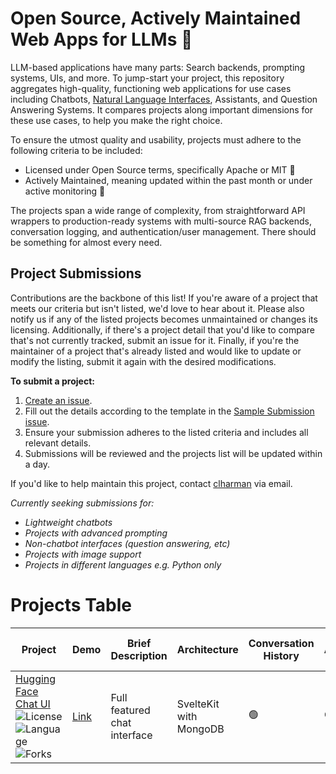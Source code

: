 # Open Source, Actively Maintained Web Apps for LLMs 💬

LLM-based applications have many parts: Search backends, prompting systems, UIs, and more. To jump-start your project, this repository aggregates high-quality, functioning web applications for use cases including Chatbots, [Natural Language Interfaces](https://colinharman.substack.com/i/137091060/natural-language-interfaces-nli), Assistants, and Question Answering Systems. It compares projects along important dimensions for these use cases, to help you make the right choice.

To ensure the utmost quality and usability, projects must adhere to the following criteria to be included:

- Licensed under Open Source terms, specifically Apache or MIT 💸
- Actively Maintained, meaning updated within the past month or under active monitoring 🚨

The projects span a wide range of complexity, from straightforward API wrappers to production-ready systems with multi-source RAG backends, conversation logging, and authentication/user management. There should be something for almost every need.

## Project Submissions
Contributions are the backbone of this list! If you're aware of a project that meets our criteria but isn't listed, we'd love to hear about it. Please also notify us if any of the listed projects becomes unmaintained or changes its licensing. Additionally, if there's a project detail that you'd like to compare that's not currently tracked, submit an issue for it. Finally, if you're the maintainer of a project that's already listed and would like to update or modify the listing, submit it again with the desired modifications.

**To submit a project:**

1. [Create an issue](https://github.com/YOUR_GITHUB_USERNAME/llm-uis/issues/new).
2. Fill out the details according to the template in the [Sample Submission issue](https://github.com/snowfort-ai/llm-uis/issues/1).
3. Ensure your submission adheres to the listed criteria and includes all relevant details.
4. Submissions will be reviewed and the projects list will be updated within a day.

If you'd like to help maintain this project, contact [clharman](https://github.com/clharman) via email.

_Currently seeking submissions for:_

- _Lightweight chatbots_
- _Projects with advanced prompting_
- _Non-chatbot interfaces (question answering, etc)_
- _Projects with image support_
- _Projects in different languages e.g. Python only_

# Projects Table

| Project                                                                                                                                                                                                                                                                                                                                              | Demo                                 | Brief Description            | Architecture           | Conversation History | Authentication | Model Support                                       | Rich Text Support | Image Support | Multi-step Prompting | (RAG) Data Source(s) | (RAG) Show Sources | Quick Deploy           | Other Features      |
| ---------------------------------------------------------------------------------------------------------------------------------------------------------------------------------------------------------------------------------------------------------------------------------------------------------------------------------------------------- | ------------------------------------ | ---------------------------- | ---------------------- | -------------------- | -------------- | --------------------------------------------------- | ----------------- | ------------- | -------------------- | -------------------- | ------------------ | ---------------------- | ------------------- |
| [Hugging Face Chat UI](https://github.com/huggingface/chat-ui) ![License](https://img.shields.io/github/license/huggingface/chat-ui) ![Language](https://img.shields.io/github/languages/top/huggingface/chat-ui) ![Forks](https://img.shields.io/github/forks/huggingface/chat-ui) | [Link](https://huggingface.co/chat/) | Full featured chat interface | SvelteKit with MongoDB | 🟢                   | 🟢 OpenID      | Hugging Face Inference API, local, Amazon SageMaker | 🟢                | 🔴            | 🔴                   | 🟢 Google search     | 🟢                 | 🟢 Hugging Face Spaces | Theme configuration |
